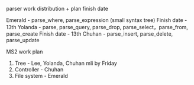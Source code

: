 parser work distribution + plan finish date

Emerald - parse_where, parse_expression (small syntax tree)
  Finish date - 13th
Yolanda - parse, parse_query, parse_drop, parse_select，parse_from, parse_create
  Finish date - 13th
Chuhan - parse_insert, parse_delete, parse_update



MS2 work plan

1. Tree - Lee, Yolanda, Chuhan
mli by Friday
2. Controller - Chuhan
3. File system - Emerald